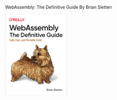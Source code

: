 WebAssembly: The Definitive Guide By Brian Sletten

![book-cover.jpeg](assets/images/book-cover.jpeg)

